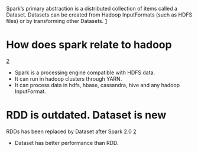 Spark’s primary abstraction is a distributed collection of items called a Dataset. Datasets can be created from Hadoop InputFormats (such as HDFS files) or by transforming other Datasets. [1](https://spark.apache.org/docs/latest/quick-start.html)
# How does spark relate to hadoop
[2](https://spark.apache.org/faq.html#:~:text=How%20does%20Spark%20relate%20to,Hive%2C%20and%20any%20Hadoop%20InputFormat.)
- Spark is a processing engine compatible with HDFS data.
- It can run in hadoop clusters through YARN.
- It can process data in hdfs, hbase, cassandra, hive and any hadoop InputFormat.

# RDD is outdated. Dataset is new
RDDs has been replaced by Dataset after Spark 2.0 [2](https://spark.apache.org/docs/latest/quick-start.html)
- Dataset has better performance than RDD.


